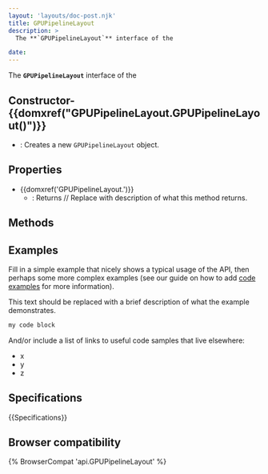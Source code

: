 ```yaml
---
layout: 'layouts/doc-post.njk'
title: GPUPipelineLayout
description: >
  The **`GPUPipelineLayout`** interface of the  

date: 
---
```


The **`GPUPipelineLayout`** interface of the  





 ## Constructor- {{domxref("GPUPipelineLayout.GPUPipelineLayout()")}}
  - : Creates a new `GPUPipelineLayout` object.



## Properties

- {{domxref('GPUPipelineLayout.')}}
  - : Returns // Replace with description of what this method returns.

## Methods



## Examples

Fill in a simple example that nicely shows a typical usage of the API, then perhaps some more complex examples (see our guide on how to add [code examples](/en-US/docs/MDN/Contribute/Structures/Code_examples) for more information).

This text should be replaced with a brief description of what the example demonstrates.

```js
my code block
```

And/or include a list of links to useful code samples that live elsewhere:

*   x
*   y
*   z

## Specifications

{{Specifications}}

## Browser compatibility

{% BrowserCompat 'api.GPUPipelineLayout' %}

